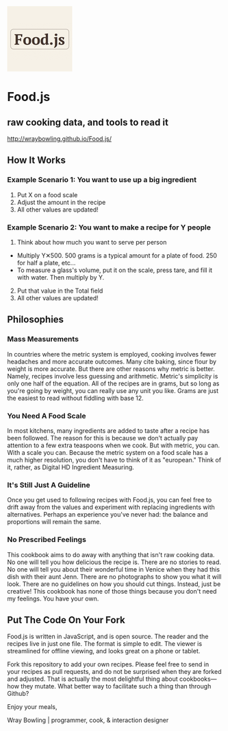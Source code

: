 ![Image Food.js](food.js.png)

# Food.js
## raw cooking data, and tools to read it

http://wraybowling.github.io/Food.js/

## How It Works

### Example Scenario 1: You want to use up a big ingredient

 1. Put X on a food scale
 2. Adjust the amount in the recipe
 5. All other values are updated!

### Example Scenario 2: You want to make a recipe for Y people

 1. Think about how much you want to serve per person
  - Multiply Y✕500. 500 grams is a typical amount for a plate of food. 250 for half a plate, etc...
  - To measure a glass's volume, put it on the scale, press tare, and fill it with water. Then multiply by Y.
 2. Put that value in the Total field
 5. All other values are updated!

## Philosophies

### Mass Measurements
In countries where the metric system is employed, cooking involves fewer headaches and more accurate outcomes. Many cite baking, since flour by weight is more accurate. But there are other reasons why metric is better. Namely, recipes involve less guessing and arithmetic. Metric's simplicity is only one half of the equation. All of the recipes are in grams, but so long as you're going by weight, you can really use any unit you like. Grams are just the easiest to read without fiddling with base 12.

### You Need A Food Scale
In most kitchens, many ingredients are added to taste after a recipe has been followed. The reason for this is because we don't actually pay attention to a few extra teaspoons when we cook. But with metric, you can. With a scale you can. Because the metric system on a food scale has a much higher resolution, you don't have to think of it as "european." Think of it, rather, as Digital HD Ingredient Measuring.

### It's Still Just A Guideline
Once you get used to following recipes with Food.js, you can feel free to drift away from the values and experiment with replacing ingredients with alternatives. Perhaps an experience you've never had: the balance and proportions will remain the same.

### No Prescribed Feelings
This cookbook aims to do away with anything that isn't raw cooking data. No one will tell you how delicious the recipe is. There are no stories to read. No one will tell you about their wonderful time in Venice when they had this dish with their aunt Jenn. There are no photographs to show you what it will look. There are no guidelines on how you should cut things. Instead, just be creative! This cookbook has none of those things because you don't need my feelings. You have your own.

## Put The Code On Your Fork
Food.js is written in JavaScript, and is open source. The reader and the recipes live in just one file. The format is simple to edit. The viewer is streamlined for offline viewing, and looks great on a phone or tablet.

Fork this repository to add your own recipes. Please feel free to send in your recipes as pull requests, and do not be surprised when they are forked and adjusted. That is actually the most delightful thing about cookbooks—how they mutate. What better way to facilitate such a thing than through Github?



Enjoy your meals,


Wray Bowling | programmer, cook, & interaction designer
